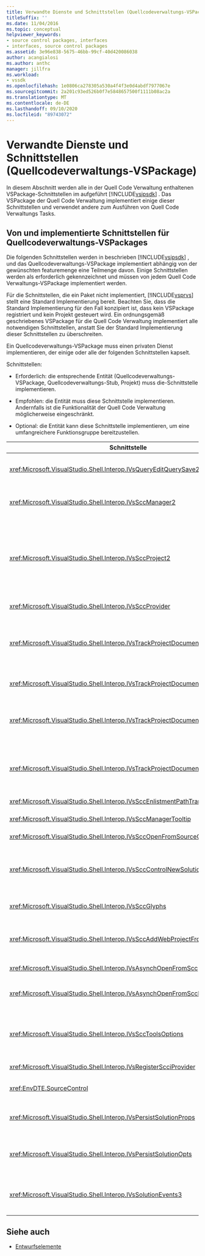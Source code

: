 ```yaml
---
title: Verwandte Dienste und Schnittstellen (Quellcodeverwaltungs-VSPackage)
titleSuffix: ''
ms.date: 11/04/2016
ms.topic: conceptual
helpviewer_keywords:
- source control packages, interfaces
- interfaces, source control packages
ms.assetid: 3e96e838-5675-46bb-99cf-40d420086038
author: acangialosi
ms.author: anthc
manager: jillfra
ms.workload:
- vssdk
ms.openlocfilehash: 1e0806ca278305a530a4f4f3e0d4abdf7977067e
ms.sourcegitcommit: 2a201c93ed526b0f7e5848657500f1111b08ac2a
ms.translationtype: MT
ms.contentlocale: de-DE
ms.lasthandoff: 09/10/2020
ms.locfileid: "89743072"
---
```

# <a name="related-services-and-interfaces-source-control-vspackage"></a>Verwandte Dienste und Schnittstellen (Quellcodeverwaltungs-VSPackage)

In diesem Abschnitt werden alle in der Quell Code Verwaltung enthaltenen VSPackage-Schnittstellen im aufgeführt [!INCLUDE[vsipsdk](../../extensibility/includes/vsipsdk_md.md)] . Das VSPackage der Quell Code Verwaltung implementiert einige dieser Schnittstellen und verwendet andere zum Ausführen von Quell Code Verwaltungs Tasks.

## <a name="interfaces-implemented-by-and-for-source-control-vspackages"></a>Von und implementierte Schnittstellen für Quellcodeverwaltungs-VSPackages

 Die folgenden Schnittstellen werden in beschrieben [!INCLUDE[vsipsdk](../../extensibility/includes/vsipsdk_md.md)] , und das Quellcodeverwaltungs-VSPackage implementiert abhängig von der gewünschten featuremenge eine Teilmenge davon. Einige Schnittstellen werden als erforderlich gekennzeichnet und müssen von jedem Quell Code Verwaltungs-VSPackage implementiert werden.

 Für die Schnittstellen, die ein Paket nicht implementiert, [!INCLUDE[vsprvs](../../code-quality/includes/vsprvs_md.md)] stellt eine Standard Implementierung bereit. Beachten Sie, dass die Standard Implementierung für den Fall konzipiert ist, dass kein VSPackage registriert und kein Projekt gesteuert wird. Ein ordnungsgemäß geschriebenes VSPackage für die Quell Code Verwaltung implementiert alle notwendigen Schnittstellen, anstatt Sie der Standard Implementierung dieser Schnittstellen zu überschreiten.

 Ein Quellcodeverwaltungs-VSPackage muss einen privaten Dienst implementieren, der einige oder alle der folgenden Schnittstellen kapselt.

 Schnittstellen:

- Erforderlich: die entsprechende Entität (Quellcodeverwaltungs-VSPackage, Quellcodeverwaltungs-Stub, Projekt) muss die-Schnittstelle implementieren.

- Empfohlen: die Entität muss diese Schnittstelle implementieren. Andernfalls ist die Funktionalität der Quell Code Verwaltung möglicherweise eingeschränkt.

- Optional: die Entität kann diese Schnittstelle implementieren, um eine umfangreichere Funktionsgruppe bereitzustellen.

| Schnittstelle | Zweck | Implementiert von | Umsetzt? |
| - | - |--------------------------|-------------|
| <xref:Microsoft.VisualStudio.Shell.Interop.IVsQueryEditQuerySave2> | Editoren bezeichnen diese Schnittstelle vor dem ändern oder Speichern einer Datei. Das VSPackage der Quell Code Verwaltung kann die Datei Auschecken oder den Vorgang ablehnen, wenn das Auschecken fehlschlägt. | Quellcodeverwaltungs-VSPackage | Empfohlen |
| <xref:Microsoft.VisualStudio.Shell.Interop.IVsSccManager2> | Diese Schnittstelle stellt grundlegende Funktionen der Quell Code Verwaltung für Projekte bereit, z. b. das registrieren und Aufheben der Registrierung von Projekten mit der Quell Code Verwaltung und das Bereitstellen von Unterstützung für | Quellcodeverwaltungs-VSPackage | Erforderlich |
| <xref:Microsoft.VisualStudio.Shell.Interop.IVsSccProject2> | Diese Schnittstelle wird von der <xref:Microsoft.VisualStudio.Shell.Interop.IVsHierarchy> mithilfe der- <xref:System.Runtime.InteropServices.Marshal.QueryInterface%2A> Funktion abgerufen, oder durch Umwandeln des Objekts, das in implementiert wird `IVsHierarchy` `IVsSccProject2` . Sie wird verwendet, um die Dateien in einem Projekt unter Quell Code Verwaltung zu übermitteln oder um das Projekt über den aktuellen Status oder Speicherort der Quell Code Verwaltung zu informieren. | Project | Erforderlich |
| <xref:Microsoft.VisualStudio.Shell.Interop.IVsSccProvider> | Das Integrationsmodul verwendet diese Schnittstelle zum Festlegen des aktuellen aktiven VSPackages. | Quellcodeverwaltungs-VSPackage | Erforderlich |
| <xref:Microsoft.VisualStudio.Shell.Interop.IVsTrackProjectDocuments2> | Diese Schnittstelle basiert auf einem Abonnement Modell. Jedes VSPackage kann signalisieren, dass es Dokument Ereignisse empfangen und von der Shell auf Ereignisse hingewiesen werden soll, die in der Regel auftreten. Es wird von implementiert und behandelt [!INCLUDE[vsprvs](../../code-quality/includes/vsprvs_md.md)] , das wiederum Ereignisse übergibt, die den in `IVsTrackProjectDocumentsEvents2` das VSPackage implementieren. | Quellcodeverwaltungs-Stub | Erforderlich |
| <xref:Microsoft.VisualStudio.Shell.Interop.IVsTrackProjectDocuments3> | Diese Schnittstelle bietet Batch Verarbeitung, synchronisierte Lese-/Schreibvorgänge und eine erweiterte `OnQueryAddFiles` Methode. | Quellcodeverwaltungs-Stub | Erforderlich |
| <xref:Microsoft.VisualStudio.Shell.Interop.IVsTrackProjectDocumentsEvents2> | **Projektmappen-Explorer** -und-Projekte wird diese Schnittstelle aufgerufen, wenn den Projekten neue Dateien hinzugefügt werden oder wenn Dateien und Ordner aus Projekten umbenannt oder gelöscht werden. Das VSPackage der Quell Code Verwaltung kann die Projektdatei Auschecken oder den Vorgang abbrechen. | Quellcodeverwaltungs-VSPackage | Empfohlen |
| <xref:Microsoft.VisualStudio.Shell.Interop.IVsTrackProjectDocumentsEvents3> | **Projektmappen-Explorer** -und-Projekte rufen diese Schnittstelle als Reaktion auf Aufrufe der-Methoden der IVstrackProjectDocuments3-Schnittstelle auf. Mit dem Quellcodeverwaltungs-VSPackage können Batch Vorgänge nachverfolgt, synchronisierte Lese-/Schreibvorgänge ausgeführt und eine erweiterte Methode verwendet werden `OnQueryAddFiles` . | Quellcodeverwaltungs-VSPackage | Empfohlen |
| <xref:Microsoft.VisualStudio.Shell.Interop.IVsSccEnlistmentPathTranslation> | Diese Schnittstelle bietet die Unterstützung der Registrierungs Verwaltung für Webprojekte. | Quellcodeverwaltungs-VSPackage | Empfohlen |
| <xref:Microsoft.VisualStudio.Shell.Interop.IVsSccManagerTooltip> | Diese Schnittstelle wird verwendet, um Quick Infos für die Dateien der Quell Code Verwaltung in den Projekten abzurufen. | Quellcodeverwaltungs-VSPackage | Optional |
| <xref:Microsoft.VisualStudio.Shell.Interop.IVsSccOpenFromSourceControl> | Diese Schnittstelle bietet Unterstützung für Namespace Erweiterungen. | Quellcodeverwaltungs-VSPackage | Optional |
| <xref:Microsoft.VisualStudio.Shell.Interop.IVsSccControlNewSolution> | Das VSPackage verwendet diese Schnittstelle, um eine Namespace Erweiterung in die Dialogfelder " **neu**", " **Öffnen**" oder " **Speichern** " zu integrieren. Folglich können Projekte bei der Erstellung automatisch zur Quell Code Verwaltung hinzugefügt oder der Quell Code Verwaltung hinzugefügt werden, wenn ein Speichervorgang wirksam ist. | Quellcodeverwaltungs-VSPackage | Optional |
| <xref:Microsoft.VisualStudio.Shell.Interop.IVsSccGlyphs> | Das VSPackage verwendet diese Schnittstelle, um zusätzliche Glyphen als Symbole der Quell Code Verwaltung für Knoten in **Projektmappen-Explorer**zu definieren. | Quellcodeverwaltungs-VSPackage | Optional |
| <xref:Microsoft.VisualStudio.Shell.Interop.IVsSccAddWebProjectFromSourceControl> | Im Dialogfeld **Hinzufügen** für Webprojekte wird diese Schnittstelle verwendet. Es bietet Methoden zum Durchsuchen eines Quell Code Verwaltungs Speicher Orts und zum Öffnen eines Webprojekts, das zuvor im Quellcodeverwaltungs-Repository an diesem Speicherort hinzugefügt wurde. | Quellcodeverwaltungs-VSPackage | Empfohlen |
| <xref:Microsoft.VisualStudio.Shell.Interop.IVsAsynchOpenFromScc> | Diese Schnittstelle bietet Unterstützung für das asynchrone Laden von Projekten aus der Quell Code Verwaltung. | Quellcodeverwaltungs-VSPackage | Optional |
| <xref:Microsoft.VisualStudio.Shell.Interop.IVsAsynchOpenFromSccProjectEvents> | Diese Schnittstelle ermöglicht es Projekten, den Fortschritt des asynchronen Ladens zu beobachten, das von initiiert wird <xref:Microsoft.VisualStudio.Shell.Interop.IVsAsynchOpenFromScc> . | Project | Optional |
| <xref:Microsoft.VisualStudio.Shell.Interop.IVsSccToolsOptions> | Diese Schnittstelle ermöglicht der IDE das Abfragen des VSPackage für die aktive Quell Code Verwaltung. Die IDE fragt den Wert der Quell Code Verwaltungs Einstellungen ab, die Bedeutung haben, auch wenn kein aktives VSPackage für die Quell Code Verwaltung registriert ist. Diese Schnittstelle wird von implementiert und behandelt [!INCLUDE[vsprvs](../../code-quality/includes/vsprvs_md.md)] . | Quellcodeverwaltungs-Stub | Erforderlich |
| <xref:Microsoft.VisualStudio.Shell.Interop.IVsRegisterScciProvider> | Diese Schnittstelle wird verwendet, um das VSPackage der Quell Code Verwaltung zu registrieren. | Quellcodeverwaltungs-Stub | Erforderlich |
| <xref:EnvDTE.SourceControl> | Diese Schnittstelle wird bei der Automatisierung verwendet. Daher werden nur Funktionen verfügbar gemacht, die ohne Anzeige einer Benutzeroberfläche ausgeführt werden können. | Quellcodeverwaltungs-VSPackage | Optional |
| <xref:Microsoft.VisualStudio.Shell.Interop.IVsPersistSolutionProps> | Diese Schnittstelle wird verwendet, um die Quell Code Verwaltungs Einstellungen in der Projektmappendatei (. sln) zu speichern. Die Einstellungen umfassen den Speicherort der Quell Code Verwaltung und Quellcodeverwaltungs-Statusflags. | Quellcodeverwaltungs-VSPackage | Empfohlen |
| <xref:Microsoft.VisualStudio.Shell.Interop.IVsPersistSolutionOpts> | Diese Schnittstelle wird verwendet, um die Quell Code Verwaltungs Einstellungen in der Projektmappenoptionen (. suo) zu speichern. Dies kann benutzerspezifische Einstellungen der Quell Code Verwaltung umfassen, z. b. den Anmelde Speicherort des aktuellen Benutzers. | Quellcodeverwaltungs-VSPackage | Empfohlen |
| <xref:Microsoft.VisualStudio.Shell.Interop.IVsSolutionEvents3> | Diese Schnittstelle wird verwendet, um Ereignisse zu überwachen, um Vorgänge wie das Einchecken von Projektdateien vor dem Schließen von Projektmappen oder das erhalten von neuen Dateien aus der Quell Code Verwaltung beim Öffnen eines Projekts auszuführen. | Quellcodeverwaltungs-VSPackage | Empfohlen |

## <a name="see-also"></a>Siehe auch
- [Entwurfselemente](../../extensibility/internals/source-control-vspackage-design-elements.md)
